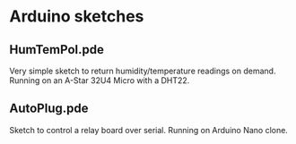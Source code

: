 # Arduino sketches

## HumTemPol.pde

Very simple sketch to return humidity/temperature readings on
demand. Running on an A-Star 32U4 Micro with a DHT22.

## AutoPlug.pde
Sketch to control a relay board over serial. Running on Arduino Nano
clone.
